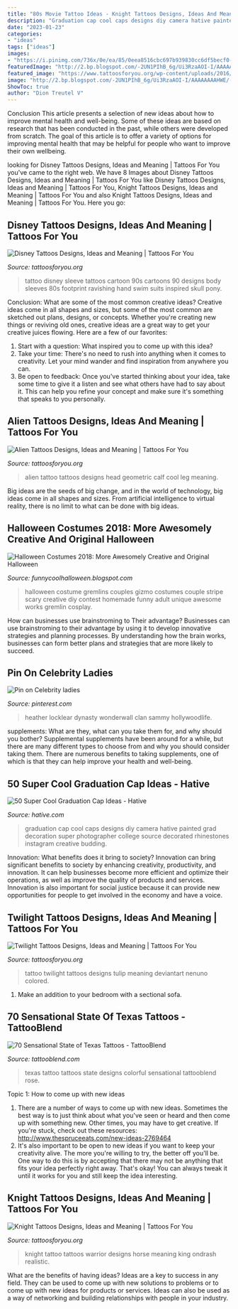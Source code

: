 ```yaml
---
title: "80s Movie Tattoo Ideas - Knight Tattoos Designs, Ideas And Meaning"
description: "Graduation cap cool caps designs diy camera hative painted grad decoration super photographer college source decorated rhinestones instagram creative budding"
date: "2023-01-23"
categories:
- "ideas"
tags: ["ideas"]
images:
- "https://i.pinimg.com/736x/0e/ea/85/0eea8516cbc697b939830cc6df5becf0--heather-locklear-heather-orourke.jpg"
featuredImage: "http://2.bp.blogspot.com/-2UN1PIhB_6g/Ui3RzaAOI-I/AAAAAAAAHWE/-yFX_5yAjDg/s1600/gremlins_gizmo_and_stripe.jpg"
featured_image: "https://www.tattoosforyou.org/wp-content/uploads/2016/03/Twilight-Tattoo-Designs.jpg"
image: "http://2.bp.blogspot.com/-2UN1PIhB_6g/Ui3RzaAOI-I/AAAAAAAAHWE/-yFX_5yAjDg/s1600/gremlins_gizmo_and_stripe.jpg"
ShowToc: true
author: "Dion Treutel V"
---
```



Conclusion
This article presents a selection of new ideas about how to improve mental health and well-being. Some of these ideas are based on research that has been conducted in the past, while others were developed from scratch. The goal of this article is to offer a variety of options for improving mental health that may be helpful for people who want to improve their own wellbeing.

	

		
looking for Disney Tattoos Designs, Ideas and Meaning | Tattoos For You you've came to the right web. We have 8 Images about Disney Tattoos Designs, Ideas and Meaning | Tattoos For You like Disney Tattoos Designs, Ideas and Meaning | Tattoos For You, Knight Tattoos Designs, Ideas and Meaning | Tattoos For You and also Knight Tattoos Designs, Ideas and Meaning | Tattoos For You. Here you go:
		
    
## Disney Tattoos Designs, Ideas And Meaning | Tattoos For You

<img loading=lazy src="http://www.tattoosforyou.org/wp-content/uploads/2016/05/Disney-Sleeve-Tattoo.jpg" onerror="this.onerror=null;this.src='https://tse4.mm.bing.net/th?id=OIP.alX2_Rqk4jLXZ5ujGwChJQHaK5&amp;pid=15.1';" alt="Disney Tattoos Designs, Ideas and Meaning | Tattoos For You">

_Source: tattoosforyou.org_

>tattoo disney sleeve tattoos cartoon 90s cartoons 90 designs body sleeves 80s footprint ravishing hand swim suits inspired skull pony. 

	

Conclusion: What are some of the most common creative ideas?
Creative ideas come in all shapes and sizes, but some of the most common are sketched out plans, designs, or concepts. Whether you're creating new things or reviving old ones, creative ideas are a great way to get your creative juices flowing. Here are a few of our favorites:
1. Start with a question: What inspired you to come up with this idea?
2. Take your time: There's no need to rush into anything when it comes to creativity. Let your mind wander and find inspiration from anywhere you can.
3. Be open to feedback: Once you've started thinking about your idea, take some time to give it a listen and see what others have had to say about it. This can help you refine your concept and make sure it's something that speaks to you personally.

    
## Alien Tattoos Designs, Ideas And Meaning | Tattoos For You

<img loading=lazy src="https://www.tattoosforyou.org/wp-content/uploads/2016/05/Alien-Tattoo-Ideas.jpg" onerror="this.onerror=null;this.src='https://tse1.mm.bing.net/th?id=OIP.TkSJK2Qeq4Uq-u2FC9LJ4AHaHa&amp;pid=15.1';" alt="Alien Tattoos Designs, Ideas and Meaning | Tattoos For You">

_Source: tattoosforyou.org_

>alien tattoo tattoos designs head geometric calf cool leg meaning. 

	

Big ideas are the seeds of big change, and in the world of technology, big ideas come in all shapes and sizes. From artificial intelligence to virtual reality, there is no limit to what can be done with big ideas.

    
## Halloween Costumes 2018: More Awesomely Creative And Original Halloween

<img loading=lazy src="http://2.bp.blogspot.com/-2UN1PIhB_6g/Ui3RzaAOI-I/AAAAAAAAHWE/-yFX_5yAjDg/s1600/gremlins_gizmo_and_stripe.jpg" onerror="this.onerror=null;this.src='https://tse2.mm.bing.net/th?id=OIP.NNFWqEdR7qDVMgfEXOB6LQHaLw&amp;pid=15.1';" alt="Halloween Costumes 2018: More Awesomely Creative and Original Halloween">

_Source: funnycoolhalloween.blogspot.com_

>halloween costume gremlins couples gizmo costumes couple stripe scary creative diy contest homemade funny adult unique awesome works gremlin cosplay. 

	

How can businesses use brainstroming to Their advantage?
Businesses can use brainstroming to their advantage by using it to develop innovative strategies and planning processes. By understanding how the brain works, businesses can form better plans and strategies that are more likely to succeed.

    
## Pin On Celebrity Ladies

<img loading=lazy src="https://i.pinimg.com/736x/0e/ea/85/0eea8516cbc697b939830cc6df5becf0--heather-locklear-heather-orourke.jpg" onerror="this.onerror=null;this.src='https://tse2.mm.bing.net/th?id=OIP.CsFJqGE7n1JcbxOc02HZQwAAAA&amp;pid=15.1';" alt="Pin on Celebrity ladies">

_Source: pinterest.com_

>heather locklear dynasty wonderwall clan sammy hollywoodlife. 

	

supplements: What are they, what can you take them for, and why should you bother?
Supplemental supplements have been around for a while, but there are many different types to choose from and why you should consider taking them. There are numerous benefits to taking supplements, one of which is that they can help improve your health and well-being.

    
## 50 Super Cool Graduation Cap Ideas - Hative

<img loading=lazy src="https://hative.com/wp-content/uploads/2016/04/graduation-caps/5-super-cool-graduation-cap-ideas.jpg" onerror="this.onerror=null;this.src='https://tse2.mm.bing.net/th?id=OIP.5WFsmltdF0UXLqT9_oLtugHaHa&amp;pid=15.1';" alt="50 Super Cool Graduation Cap Ideas - Hative">

_Source: hative.com_

>graduation cap cool caps designs diy camera hative painted grad decoration super photographer college source decorated rhinestones instagram creative budding. 

	

Innovation: What benefits does it bring to society?
Innovation can bring significant benefits to society by enhancing creativity, productivity, and innovation. It can help businesses become more efficient and optimize their operations, as well as improve the quality of products and services. Innovation is also important for social justice because it can provide new opportunities for people to get involved in the economy and have a voice.

    
## Twilight Tattoos Designs, Ideas And Meaning | Tattoos For You

<img loading=lazy src="https://www.tattoosforyou.org/wp-content/uploads/2016/03/Twilight-Tattoo-Designs.jpg" onerror="this.onerror=null;this.src='https://tse4.mm.bing.net/th?id=OIP.gWW68626KAn5t6q7yKnBbQHaMM&amp;pid=15.1';" alt="Twilight Tattoos Designs, Ideas and Meaning | Tattoos For You">

_Source: tattoosforyou.org_

>tattoo twilight tattoos designs tulip meaning deviantart nenuno colored. 

	

1. Make an addition to your bedroom with a sectional sofa.

    
## 70 Sensational State Of Texas Tattoos - TattooBlend

<img loading=lazy src="https://tattooblend.com/wp-content/uploads/2015/11/state-of-texas-tattoo-yellow.jpg" onerror="this.onerror=null;this.src='https://tse4.mm.bing.net/th?id=OIP.dWXOtJ6Z4yankSxZBv5VmgHaJ4&amp;pid=15.1';" alt="70 Sensational State of Texas Tattoos - TattooBlend">

_Source: tattooblend.com_

>texas tattoo tattoos state designs colorful sensational tattooblend rose. 

	

Topic 1: How to come up with new ideas
1. There are a number of ways to come up with new ideas. Sometimes the best way is to just think about what you've seen or heard and then come up with something new. Other times, you may have to get creative. If you're stuck, check out these resources: http://www.thespruceeats.com/new-ideas-2769464
2. It's also important to be open to new ideas if you want to keep your creativity alive. The more you're willing to try, the better off you'll be. One way to do this is by accepting that there may not be anything that fits your idea perfectly right away. That's okay! You can always tweak it until it works for you and still keep the idea interesting.


    
## Knight Tattoos Designs, Ideas And Meaning | Tattoos For You

<img loading=lazy src="https://www.tattoosforyou.org/wp-content/uploads/2016/03/Knight-Tattoos-Pictures.png" onerror="this.onerror=null;this.src='https://tse4.mm.bing.net/th?id=OIP.ec-JwUjeITQxhfhVPRkVtAAAAA&amp;pid=15.1';" alt="Knight Tattoos Designs, Ideas and Meaning | Tattoos For You">

_Source: tattoosforyou.org_

>knight tattoo tattoos warrior designs horse meaning king ondrash realistic. 

	

What are the benefits of having ideas?
Ideas are a key to success in any field. They can be used to come up with new solutions to problems or to come up with new ideas for products or services. Ideas can also be used as a way of networking and building relationships with people in your industry.

